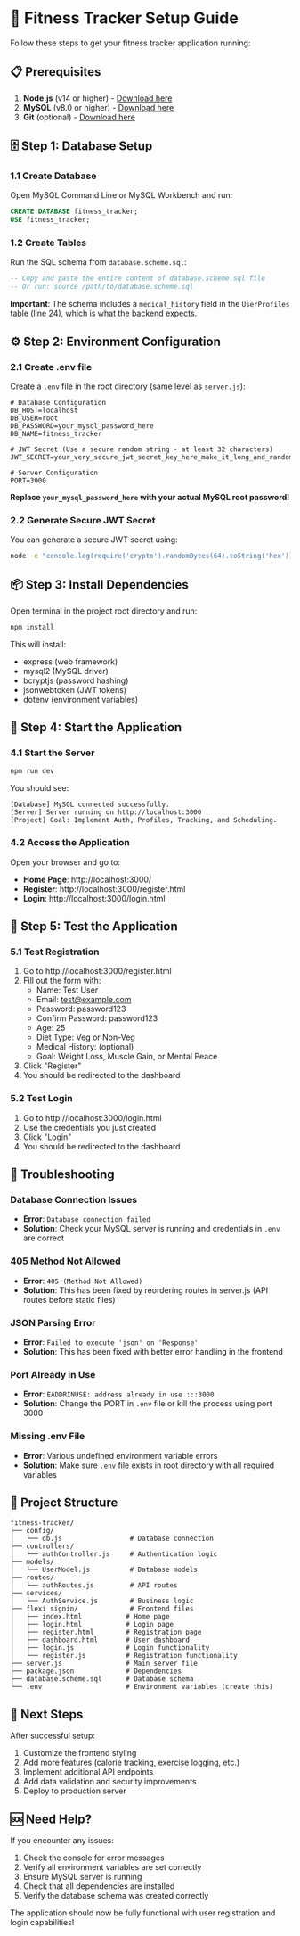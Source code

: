 # 🚀 Fitness Tracker Setup Guide

Follow these steps to get your fitness tracker application running:

## 📋 Prerequisites

1. **Node.js** (v14 or higher) - [Download here](https://nodejs.org/)
2. **MySQL** (v8.0 or higher) - [Download here](https://dev.mysql.com/downloads/)
3. **Git** (optional) - [Download here](https://git-scm.com/)

## 🗄️ Step 1: Database Setup

### 1.1 Create Database
Open MySQL Command Line or MySQL Workbench and run:

```sql
CREATE DATABASE fitness_tracker;
USE fitness_tracker;
```

### 1.2 Create Tables
Run the SQL schema from `database.scheme.sql`:

```sql
-- Copy and paste the entire content of database.scheme.sql file
-- Or run: source /path/to/database.scheme.sql
```

**Important**: The schema includes a `medical_history` field in the `UserProfiles` table (line 24), which is what the backend expects.

## ⚙️ Step 2: Environment Configuration

### 2.1 Create .env file
Create a `.env` file in the root directory (same level as `server.js`):

```env
# Database Configuration
DB_HOST=localhost
DB_USER=root
DB_PASSWORD=your_mysql_password_here
DB_NAME=fitness_tracker

# JWT Secret (Use a secure random string - at least 32 characters)
JWT_SECRET=your_very_secure_jwt_secret_key_here_make_it_long_and_random

# Server Configuration
PORT=3000
```

**Replace `your_mysql_password_here` with your actual MySQL root password!**

### 2.2 Generate Secure JWT Secret
You can generate a secure JWT secret using:
```bash
node -e "console.log(require('crypto').randomBytes(64).toString('hex'))"
```

## 📦 Step 3: Install Dependencies

Open terminal in the project root directory and run:

```bash
npm install
```

This will install:
- express (web framework)
- mysql2 (MySQL driver)
- bcryptjs (password hashing)
- jsonwebtoken (JWT tokens)
- dotenv (environment variables)

## 🚀 Step 4: Start the Application

### 4.1 Start the Server
```bash
npm run dev
```

You should see:
```
[Database] MySQL connected successfully.
[Server] Server running on http://localhost:3000
[Project] Goal: Implement Auth, Profiles, Tracking, and Scheduling.
```

### 4.2 Access the Application
Open your browser and go to:
- **Home Page**: http://localhost:3000/
- **Register**: http://localhost:3000/register.html
- **Login**: http://localhost:3000/login.html

## 🧪 Step 5: Test the Application

### 5.1 Test Registration
1. Go to http://localhost:3000/register.html
2. Fill out the form with:
   - Name: Test User
   - Email: test@example.com
   - Password: password123
   - Confirm Password: password123
   - Age: 25
   - Diet Type: Veg or Non-Veg
   - Medical History: (optional)
   - Goal: Weight Loss, Muscle Gain, or Mental Peace
3. Click "Register"
4. You should be redirected to the dashboard

### 5.2 Test Login
1. Go to http://localhost:3000/login.html
2. Use the credentials you just created
3. Click "Login"
4. You should be redirected to the dashboard

## 🔧 Troubleshooting

### Database Connection Issues
- **Error**: `Database connection failed`
- **Solution**: Check your MySQL server is running and credentials in `.env` are correct

### 405 Method Not Allowed
- **Error**: `405 (Method Not Allowed)`
- **Solution**: This has been fixed by reordering routes in server.js (API routes before static files)

### JSON Parsing Error
- **Error**: `Failed to execute 'json' on 'Response'`
- **Solution**: This has been fixed with better error handling in the frontend

### Port Already in Use
- **Error**: `EADDRINUSE: address already in use :::3000`
- **Solution**: Change the PORT in `.env` file or kill the process using port 3000

### Missing .env File
- **Error**: Various undefined environment variable errors
- **Solution**: Make sure `.env` file exists in root directory with all required variables

## 📁 Project Structure

```
fitness-tracker/
├── config/
│   └── db.js                 # Database connection
├── controllers/
│   └── authController.js     # Authentication logic
├── models/
│   └── UserModel.js          # Database models
├── routes/
│   └── authRoutes.js         # API routes
├── services/
│   └── AuthService.js        # Business logic
├── flexi signin/             # Frontend files
│   ├── index.html           # Home page
│   ├── login.html           # Login page
│   ├── register.html        # Registration page
│   ├── dashboard.html       # User dashboard
│   ├── login.js             # Login functionality
│   └── register.js          # Registration functionality
├── server.js                # Main server file
├── package.json             # Dependencies
├── database.scheme.sql      # Database schema
└── .env                     # Environment variables (create this)
```

## 🎯 Next Steps

After successful setup:
1. Customize the frontend styling
2. Add more features (calorie tracking, exercise logging, etc.)
3. Implement additional API endpoints
4. Add data validation and security improvements
5. Deploy to production server

## 🆘 Need Help?

If you encounter any issues:
1. Check the console for error messages
2. Verify all environment variables are set correctly
3. Ensure MySQL server is running
4. Check that all dependencies are installed
5. Verify the database schema was created correctly

The application should now be fully functional with user registration and login capabilities!
